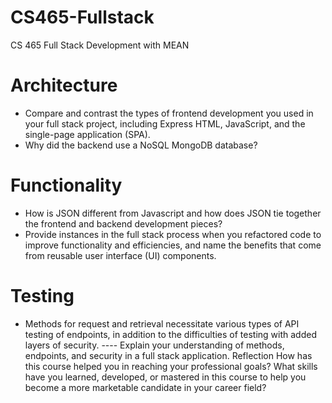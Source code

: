 # CS465-Fullstack
CS 465 Full Stack Development with MEAN

# Architecture
- Compare and contrast the types of frontend development you used in your full stack project, including Express HTML, JavaScript, and the single-page application (SPA).
- Why did the backend use a NoSQL MongoDB database?

# Functionality
- How is JSON different from Javascript and how does JSON tie together the frontend and backend development pieces?
- Provide instances in the full stack process when you refactored code to improve functionality and efficiencies, and name the benefits that come from reusable user interface (UI) components.

# Testing
- Methods for request and retrieval necessitate various types of API testing of endpoints, in addition to the difficulties of testing with added layers of security. ----  Explain your understanding of methods, endpoints, and security in a full stack application.
Reflection
How has this course helped you in reaching your professional goals? What skills have you learned, developed, or mastered in this course to help you become a more marketable candidate in your career field?
